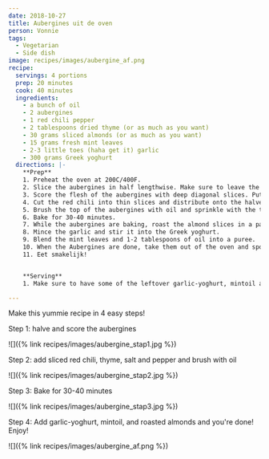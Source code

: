 ```yaml
---
date: 2018-10-27
title: Aubergines uit de oven
person: Vonnie
tags:
  - Vegetarian
  - Side dish
image: recipes/images/aubergine_af.png
recipe:
  servings: 4 portions
  prep: 20 minutes
  cook: 40 minutes
  ingredients:
    - a bunch of oil
    - 2 aubergines
    - 1 red chili pepper
    - 2 tablespoons dried thyme (or as much as you want)
    - 30 grams sliced almonds (or as much as you want)
    - 15 grams fresh mint leaves
    - 2-3 little toes (haha get it) garlic
    - 300 grams Greek yoghurt
  directions: |-
    **Prep**
    1. Preheat the oven at 200C/400F.
    2. Slice the aubergines in half lengthwise. Make sure to leave the stems on.
    3. Score the flesh of the aubergines with deep diagonal slices. Put the aubergine halves face-up on an oven dish.
    4. Cut the red chili into thin slices and distribute onto the halved aubergines.
    5. Brush the top of the aubergines with oil and sprinkle with the thyme, and some salt and peper to taste.
    6. Bake for 30-40 minutes.
    7. While the aubergines are baking, roast the almond slices in a pan without any oil or butter until golden.
    8. Mince the garlic and stir it into the Greek yoghurt.
    9. Blend the mint leaves and 1-2 tablespoons of oil into a puree.
    10. When the Aubergines are done, take them out of the oven and spoon on the garlicky yoghurt. Drizzle with the mintoil and sprinkle with the roasted almond slices.
    11. Eet smakelijk!


    **Serving**
    1. Make sure to have some of the leftover garlic-yoghurt, mintoil and almond slices on the side because you're going to want more!

---
```


Make this yummie recipe in 4 easy steps!

Step 1: halve and score the aubergines

![]({% link recipes/images/aubergine_stap1.jpg %})

Step 2: add sliced red chili, thyme, salt and pepper and brush with oil

![]({% link recipes/images/aubergine_stap2.jpg %})

Step 3: Bake for 30-40 minutes

![]({% link recipes/images/aubergine_stap3.jpg %})

Step 4: Add garlic-yoghurt, mintoil, and roasted almonds and you're done! Enjoy!

![]({% link recipes/images/aubergine_af.png %})


